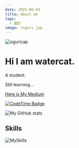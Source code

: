 ```yaml
---
date: 2025-06-04
title: About me
tags:
  - 關於
image: /oguri.jpg
---
```


![oguricap](https://i.meee.com.tw/uJlWofk.gif)

# Hi I am watercat.

A student.

Still learning...

[Here is My Medium](https://medium.com/@watercatuwu)

[![CodeTime Badge](https://img.shields.io/endpoint?style=for-the-badge&color=222&url=https%3A%2F%2Fapi.codetime.dev%2Fshield%3Fid%3D20467%26project%3D%26in=0)](https://codetime.dev)

![My GitHub stats](https://github-readme-stats.vercel.app/api?username=watercatuwu&show_icons=true&theme=transparent)

## Skills
![MySkills](https://skillicons.dev/icons?i=py,js,html,css,vue,nuxt,tailwind&theme=dark)